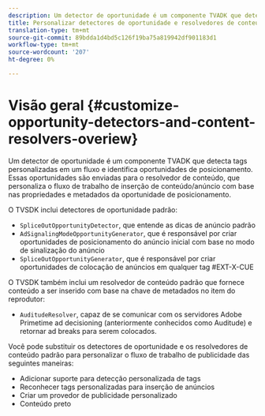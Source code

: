 ```yaml
---
description: Um detector de oportunidade é um componente TVADK que detecta tags personalizadas em um fluxo e identifica oportunidades de posicionamento. Essas oportunidades são enviadas para o resolvedor de conteúdo, que personaliza o fluxo de trabalho de inserção de conteúdo/anúncio com base nas propriedades e metadados da oportunidade de posicionamento.
title: Personalizar detectores de oportunidade e resolvedores de conteúdo
translation-type: tm+mt
source-git-commit: 89bdda1d4bd5c126f19ba75a819942df901183d1
workflow-type: tm+mt
source-wordcount: '207'
ht-degree: 0%

---
```



# Visão geral {#customize-opportunity-detectors-and-content-resolvers-overiew}

Um detector de oportunidade é um componente TVADK que detecta tags personalizadas em um fluxo e identifica oportunidades de posicionamento. Essas oportunidades são enviadas para o resolvedor de conteúdo, que personaliza o fluxo de trabalho de inserção de conteúdo/anúncio com base nas propriedades e metadados da oportunidade de posicionamento.

O TVSDK inclui detectores de oportunidade padrão:

* `SpliceOutOpportunityDetector`, que entende as dicas de anúncio padrão
* `AdSignalingModeOpportunityGenerator`, que é responsável por criar oportunidades de posicionamento do anúncio inicial com base no modo de sinalização do anúncio
* `SpliceOutOpportunityGenerator`, que é responsável por criar oportunidades de colocação de anúncios em qualquer tag #EXT-X-CUE

O TVSDK também inclui um resolvedor de conteúdo padrão que fornece conteúdo a ser inserido com base na chave de metadados no item do reprodutor:

* `AuditudeResolver`, capaz de se comunicar com os servidores Adobe Primetime ad decisioning (anteriormente conhecidos como Auditude) e retornar ad breaks para serem colocados.

Você pode substituir os detectores de oportunidade e os resolvedores de conteúdo padrão para personalizar o fluxo de trabalho de publicidade das seguintes maneiras:

* Adicionar suporte para detecção personalizada de tags
* Reconhecer tags personalizadas para inserção de anúncios
* Criar um provedor de publicidade personalizado
* Conteúdo preto

